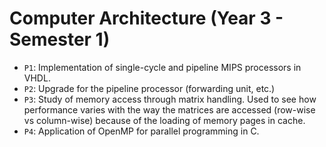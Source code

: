 # Computer Architecture (Year 3 - Semester 1)

- `P1`: Implementation of single-cycle and pipeline MIPS processors in VHDL. 
- `P2`: Upgrade for the pipeline processor (forwarding unit, etc.)
- `P3`: Study of memory access through matrix handling. Used to see how performance varies with the way the matrices are accessed (row-wise vs column-wise) because of the loading of memory pages in cache.
- `P4`: Application of OpenMP for parallel programming in C.
